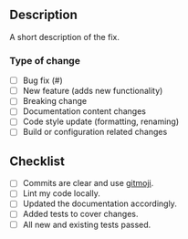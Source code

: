 ## Description

A short description of the fix.

### Type of change

- [ ] Bug fix (#<!-- issue-number -->)
- [ ] New feature (adds new functionality)
- [ ] Breaking change <!-- (would cause existing functionality to not work as expected) -->
- [ ] Documentation content changes
- [ ] Code style update (formatting, renaming)
- [ ] Build or configuration related changes

## Checklist

- [ ] Commits are clear and use [gitmoji](https://github.com/carloscuesta/gitmoji).
- [ ] Lint my code locally.
- [ ] Updated the documentation accordingly.
- [ ] Added tests to cover changes.
- [ ] All new and existing tests passed.
